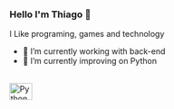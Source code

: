 ### Hello I'm Thiago  👋

I Like programing, games and technology

- 🔭 I’m currently working with back-end
- 🌱 I’m currently improving on Python
<div style="display: inline_block"><br>
  <img align='center' alt='Python' height='30' width='40' href="https://cdn.jsdelivr.net/gh/devicons/devicon@v2.14.0/devicon.min.css">
